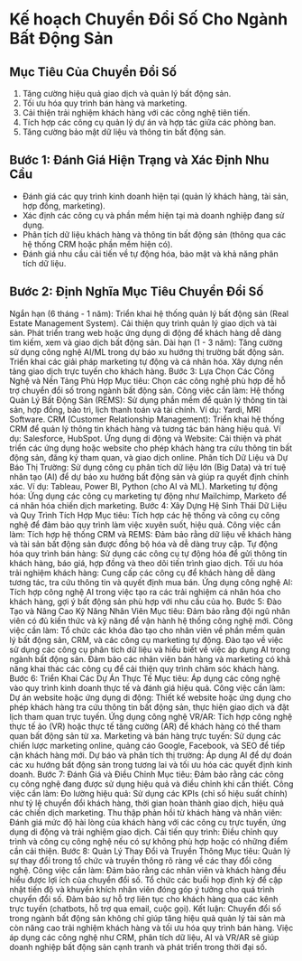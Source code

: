 # Kế hoạch Chuyển Đổi Số Cho Ngành Bất Động Sản
## Mục Tiêu Của Chuyển Đổi Số
1. Tăng cường hiệu quả giao dịch và quản lý bất động sản.
2. Tối ưu hóa quy trình bán hàng và marketing.
3. Cải thiện trải nghiệm khách hàng với các công nghệ tiên tiến.
4. Tích hợp các công cụ quản lý dự án và hợp tác giữa các phòng ban.
5. Tăng cường bảo mật dữ liệu và thông tin bất động sản.
## Bước 1: Đánh Giá Hiện Trạng và Xác Định Nhu Cầu
+ Đánh giá các quy trình kinh doanh hiện tại (quản lý khách hàng, tài sản, hợp đồng, marketing).
+ Xác định các công cụ và phần mềm hiện tại mà doanh nghiệp đang sử dụng.
+ Phân tích dữ liệu khách hàng và thông tin bất động sản (thông qua các hệ thống CRM hoặc phần mềm hiện có).
+ Đánh giá nhu cầu cải tiến về tự động hóa, bảo mật và khả năng phân tích dữ liệu.
## Bước 2: Định Nghĩa Mục Tiêu Chuyển Đổi Số
Ngắn hạn (6 tháng - 1 năm):
Triển khai hệ thống quản lý bất động sản (Real Estate Management System).
Cải thiện quy trình quản lý giao dịch và tài sản.
Phát triển trang web hoặc ứng dụng di động để khách hàng dễ dàng tìm kiếm, xem và giao dịch bất động sản.
Dài hạn (1 - 3 năm):
Tăng cường sử dụng công nghệ AI/ML trong dự báo xu hướng thị trường bất động sản.
Triển khai các giải pháp marketing tự động và cá nhân hóa.
Xây dựng nền tảng giao dịch trực tuyến cho khách hàng.
Bước 3: Lựa Chọn Các Công Nghệ và Nền Tảng Phù Hợp
Mục tiêu: Chọn các công nghệ phù hợp để hỗ trợ chuyển đổi số trong ngành bất động sản.
Công việc cần làm:
Hệ thống Quản Lý Bất Động Sản (REMS): Sử dụng phần mềm để quản lý thông tin tài sản, hợp đồng, bảo trì, lịch thanh toán và tài chính. Ví dụ: Yardi, MRI Software.
CRM (Customer Relationship Management): Triển khai hệ thống CRM để quản lý thông tin khách hàng và tương tác bán hàng hiệu quả. Ví dụ: Salesforce, HubSpot.
Ứng dụng di động và Website: Cải thiện và phát triển các ứng dụng hoặc website cho phép khách hàng tra cứu thông tin bất động sản, đăng ký tham quan, và giao dịch online.
Phân tích Dữ Liệu và Dự Báo Thị Trường: Sử dụng công cụ phân tích dữ liệu lớn (Big Data) và trí tuệ nhân tạo (AI) để dự báo xu hướng bất động sản và giúp ra quyết định chính xác. Ví dụ: Tableau, Power BI, Python (cho AI và ML).
Marketing tự động hóa: Ứng dụng các công cụ marketing tự động như Mailchimp, Marketo để cá nhân hóa chiến dịch marketing.
Bước 4: Xây Dựng Hệ Sinh Thái Dữ Liệu và Quy Trình Tích Hợp
Mục tiêu: Tích hợp các hệ thống và công cụ công nghệ để đảm bảo quy trình làm việc xuyên suốt, hiệu quả.
Công việc cần làm:
Tích hợp hệ thống CRM và REMS: Đảm bảo rằng dữ liệu về khách hàng và tài sản bất động sản được đồng bộ hóa và dễ dàng truy cập.
Tự động hóa quy trình bán hàng: Sử dụng các công cụ tự động hóa để gửi thông tin khách hàng, báo giá, hợp đồng và theo dõi tiến trình giao dịch.
Tối ưu hóa trải nghiệm khách hàng: Cung cấp các công cụ để khách hàng dễ dàng tương tác, tra cứu thông tin và quyết định mua bán.
Ứng dụng công nghệ AI: Tích hợp công nghệ AI trong việc tạo ra các trải nghiệm cá nhân hóa cho khách hàng, gợi ý bất động sản phù hợp với nhu cầu của họ.
Bước 5: Đào Tạo và Nâng Cao Kỹ Năng Nhân Viên
Mục tiêu: Đảm bảo rằng đội ngũ nhân viên có đủ kiến thức và kỹ năng để vận hành hệ thống công nghệ mới.
Công việc cần làm:
Tổ chức các khóa đào tạo cho nhân viên về phần mềm quản lý bất động sản, CRM, và các công cụ marketing tự động.
Đào tạo về việc sử dụng các công cụ phân tích dữ liệu và hiểu biết về việc áp dụng AI trong ngành bất động sản.
Đảm bảo các nhân viên bán hàng và marketing có khả năng khai thác các công cụ để cải thiện quy trình chăm sóc khách hàng.
Bước 6: Triển Khai Các Dự Án Thực Tế
Mục tiêu: Áp dụng các công nghệ vào quy trình kinh doanh thực tế và đánh giá hiệu quả.
Công việc cần làm:
Dự án website hoặc ứng dụng di động: Thiết kế website hoặc ứng dụng cho phép khách hàng tra cứu thông tin bất động sản, thực hiện giao dịch và đặt lịch tham quan trực tuyến.
Ứng dụng công nghệ VR/AR: Tích hợp công nghệ thực tế ảo (VR) hoặc thực tế tăng cường (AR) để khách hàng có thể tham quan bất động sản từ xa.
Marketing và bán hàng trực tuyến: Sử dụng các chiến lược marketing online, quảng cáo Google, Facebook, và SEO để tiếp cận khách hàng mới.
Dự báo và phân tích thị trường: Áp dụng AI để dự đoán các xu hướng bất động sản trong tương lai và tối ưu hóa các quyết định kinh doanh.
Bước 7: Đánh Giá và Điều Chỉnh
Mục tiêu: Đảm bảo rằng các công cụ công nghệ đang được sử dụng hiệu quả và điều chỉnh khi cần thiết.
Công việc cần làm:
Đo lường hiệu quả: Sử dụng các KPIs (chỉ số hiệu suất chính) như tỷ lệ chuyển đổi khách hàng, thời gian hoàn thành giao dịch, hiệu quả các chiến dịch marketing.
Thu thập phản hồi từ khách hàng và nhân viên: Đánh giá mức độ hài lòng của khách hàng với các công cụ trực tuyến, ứng dụng di động và trải nghiệm giao dịch.
Cải tiến quy trình: Điều chỉnh quy trình và công cụ công nghệ nếu có sự không phù hợp hoặc có những điểm cần cải thiện.
Bước 8: Quản Lý Thay Đổi và Truyền Thông
Mục tiêu: Quản lý sự thay đổi trong tổ chức và truyền thông rõ ràng về các thay đổi công nghệ.
Công việc cần làm:
Đảm bảo rằng các nhân viên và khách hàng đều hiểu được lợi ích của chuyển đổi số.
Tổ chức các buổi họp định kỳ để cập nhật tiến độ và khuyến khích nhân viên đóng góp ý tưởng cho quá trình chuyển đổi số.
Đảm bảo sự hỗ trợ liên tục cho khách hàng qua các kênh trực tuyến (chatbots, hỗ trợ qua email, cuộc gọi).
Kết luận:
Chuyển đổi số trong ngành bất động sản không chỉ giúp tăng hiệu quả quản lý tài sản mà còn nâng cao trải nghiệm khách hàng và tối ưu hóa quy trình bán hàng. Việc áp dụng các công nghệ như CRM, phân tích dữ liệu, AI và VR/AR sẽ giúp doanh nghiệp bất động sản cạnh tranh và phát triển trong thời đại số.



